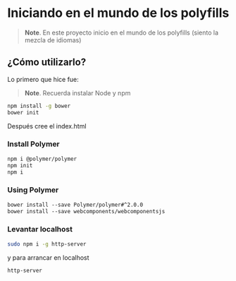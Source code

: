 
Iniciando en el mundo de los polyfills
================

> **Note**. En este proyecto inicio en el mundo de los polyfills (siento la mezcla de idiomas)

## ¿Cómo utilizarlo?
Lo primero que hice fue:

> **Note**. Recuerda instalar Node y npm

```bash
npm install -g bower
bower init
```

Después cree el index.html

### Install Polymer

```bash
npm i @polymer/polymer
npm init
npm i
```

### Using Polymer

```html
bower install --save Polymer/polymer#^2.0.0
bower install --save webcomponents/webcomponentsjs


```

### Levantar localhost

```bash
sudo npm i -g http-server
```

y para arrancar en localhost

```bash
http-server
```